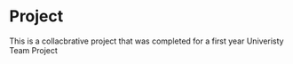 # Project

This is a collacbrative project that was completed for a first year Univeristy Team Project
